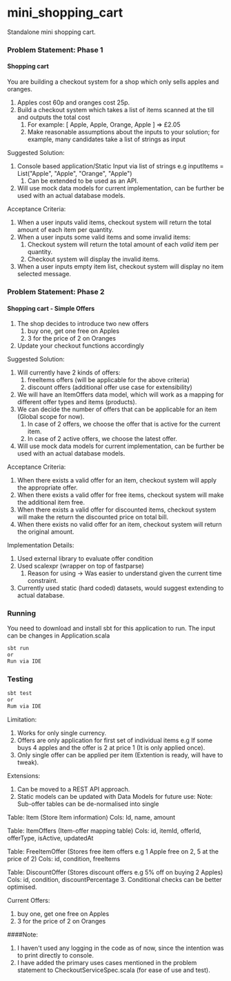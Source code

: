 # mini_shopping_cart
Standalone mini shopping cart.

### Problem Statement: Phase 1

#### Shopping cart
You are building a checkout system for a shop which only sells apples and oranges. 
1. Apples cost 60p and oranges cost 25p. 
2. Build a checkout system which takes a list of items scanned at the till and outputs the total cost 
   1. For example: [ Apple, Apple, Orange, Apple ] => £2.05 
   2. Make reasonable assumptions about the inputs to your solution; for example, many
   candidates take a list of strings as input

Suggested Solution:
1. Console based application/Static Input via list of strings e.g inputItems = List("Apple", "Apple", "Orange", "Apple")
   1. Can be extended to be used as an API.
2. Will use mock data models for current implementation, can be further be used with an actual database models.

Acceptance Criteria:
1. When a user inputs valid items, checkout system will return the total amount of each item per quantity.
2. When a user inputs some valid items and some invalid items:
   1. Checkout system will return the total amount of each *valid* item per quantity.
   2. Checkout system will display the invalid items.
3. When a user inputs empty item list, checkout system will display no item selected message.

### Problem Statement: Phase 2
#### Shopping cart - Simple Offers
1. The shop decides to introduce two new offers 
   1. buy one, get one free on Apples 
   2. 3 for the price of 2 on Oranges
2. Update your checkout functions accordingly

Suggested Solution:
1. Will currently have 2 kinds of offers: 
   1. freeItems offers (will be applicable for the above criteria)
   2. discount offers (additional offer use case for extensibility)
2. We will have an ItemOffers data model, which will work as a mapping for different offer types and items (products).
3. We can decide the number of offers that can be applicable for an item (Global scope for now).
   1. In case of 2 offers, we choose the offer that is active for the current item.
   2. In case of 2 active offers, we choose the latest offer.
4. Will use mock data models for current implementation, can be further be used with an actual database models.


Acceptance Criteria:
1. When there exists a valid offer for an item, checkout system will apply the appropriate offer.
2. When there exists a valid offer for free items, checkout system will make the additional item free.
3. When there exists a valid offer for discounted items, checkout system will make the return the discounted price on total bill.
4. When there exists no valid offer for an item, checkout system will return the original amount.


Implementation Details:
1. Used external library to evaluate offer condition
2. Used scalexpr (wrapper on top of fastparse)
   1. Reason for using -> Was easier to understand given the current time constraint.
3. Currently used static (hard coded) datasets, would suggest extending to actual database.


### Running
You need to download and install sbt for this application to run.
The input can be changes in Application.scala

```bash
sbt run
or
Run via IDE
```

### Testing
```bash
sbt test
or 
Rum via IDE
```

Limitation:
1. Works for only single currency.
2. Offers are only application for first set of individual items e.g If some buys 4 apples and the offer is 2 at price 1 (It is only applied once).
3. Only single offer can be applied per item (Extention is ready, will have to tweak).


Extensions:
1. Can be moved to a REST API approach.
2. Static models can be updated with Data Models for future use:
Note: Sub-offer tables can be de-normalised into single

Table: Item (Store Item information)
Cols: Id, name, amount

Table: ItemOffers (Item-offer mapping table)
Cols: id, itemId, offerId, offerType, isActive, updatedAt

Table: FreeItemOffer (Stores free item offers e.g 1 Apple free on 2, 5 at the price of 2)
Cols: id, condition, freeItems

Table: DiscountOffer (Stores discount offers e.g 5% off on buying 2 Apples)
Cols: id, condition, discountPercentage
3. Conditional checks can be better optimised.


Current Offers:
1. buy one, get one free on Apples
2. 3 for the price of 2 on Oranges

####Note:
1. I haven't used any logging in the code as of now, since the intention was to print directly to console.
2. I have added the primary uses cases mentioned in the problem statement to CheckoutServiceSpec.scala (for ease of use and test).